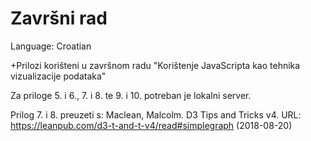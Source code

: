 # Završni rad

Language: Croatian

+Prilozi korišteni u završnom radu "Korištenje JavaScripta kao tehnika vizualizacije podataka"

Za priloge 5. i 6., 7. i 8. te 9. i 10. potreban je lokalni server.

Prilog 7. i 8. preuzeti s: Maclean, Malcolm. D3 Tips and Tricks v4. URL: https://leanpub.com/d3-t-and-t-v4/read#simplegraph (2018-08-20)
